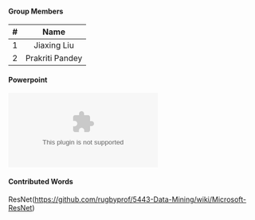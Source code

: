#### Group Members

| #        | Name                 |
|:--------:|:--------------------:|
|   1      |    Jiaxing Liu          |
|   2      |    Prakriti Pandey        |



#### Powerpoint

![My Powerpoint Presentation](https://github.com/pandeyprakriti/5143-OpSys-Pandey/blob/master/ResNet%20.pptx)

#### Contributed Words
ResNet(https://github.com/rugbyprof/5443-Data-Mining/wiki/Microsoft-ResNet)


